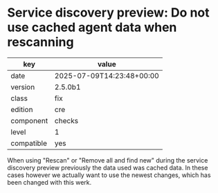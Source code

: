 [//]: # (werk v2)
# Service discovery preview: Do not use cached agent data when rescanning

key        | value
---------- | ---
date       | 2025-07-09T14:23:48+00:00
version    | 2.5.0b1
class      | fix
edition    | cre
component  | checks
level      | 1
compatible | yes

When using "Rescan" or "Remove all and find new" during the service discovery preview previously the data used was cached data.
In these cases however we actually want to use the newest changes, which has been changed with this werk.
